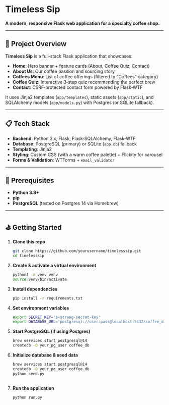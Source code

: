 # Timeless Sip

**A modern, responsive Flask web application for a specialty coffee shop.**

---

## 🚀 Project Overview

**Timeless Sip** is a full‑stack Flask application that showcases:

- **Home**: Hero banner + feature cards (About, Coffee Quiz, Contact)  
- **About Us**: Our coffee passion and sourcing story  
- **Coffees Menu**: List of coffee offerings (filtered to “Coffees” category)  
- **Coffee Quiz**: Interactive 3‑step quiz recommending the perfect brew  
- **Contact**: CSRF‑protected contact form powered by Flask‑WTF  

It uses Jinja2 templates (`app/templates`), static assets (`app/static`), and SQLAlchemy models (`app/models.py`) with Postgres (or SQLite fallback).

---

## 📋 Tech Stack

- **Backend**: Python 3.x, Flask, Flask‑SQLAlchemy, Flask‑WTF  
- **Database**: PostgreSQL (primary) or SQLite (`app.db`) fallback  
- **Templating**: Jinja2  
- **Styling**: Custom CSS (with a warm coffee palette) + Flickity for carousel  
- **Forms & Validation**: WTForms + `email_validator`

---

## 🔧 Prerequisites

- **Python 3.8+**  
- **pip**  
- **PostgreSQL** (tested on Postgres 14 via Homebrew)

---

## ⛳ Getting Started

1. **Clone this repo**  
   ```bash
   git clone https://github.com/yourusername/timelesssip.git
   cd timelesssip

2. **Create & activate a virtual environment**  
   ```bash
   python3 -m venv venv
   source venv/bin/activate

3. **Install dependencies**  
   ```bash
   pip install -r requirements.txt

4. **Set environment variables**  
   ```bash
   export SECRET_KEY='a-strong-secret-key'
   export DATABASE_URL='postgresql://user:pass@localhost:5432/coffee_db'

5. **Start PostgreSQL (if using Postgres)**  
   ```bash
   brew services start postgresql@14
   createdb -O your_pg_user coffee_db

6. **Initialize database & seed data**  
   ```bash
   brew services start postgresql@14
   createdb -O your_pg_user coffee_db
   python seed.py
  
7. **Run the application**  
   ```bash
   python run.py

